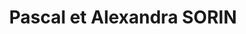 ---
title: "Pascal et Alexandra SORIN"
url: /vieillevigne/pascal-et-alexandra-sorin/
shop: Bäckerei
---